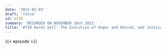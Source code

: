 ```yaml
---
date: '2023-02-03'
draft: 'false'
id: e739
summary: 'RECORDED ON NOVEMBER 16th 2022.  '
title: '#739 Aaron Sell: The Evolution of Anger and Hatred, and Justice-Making Institutions'
---
```

{{< episode >}}

